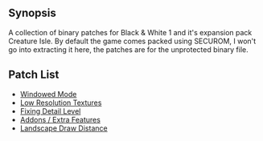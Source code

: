 ## Synopsis

A collection of binary patches for Black & White 1 and it's expansion pack Creature Isle.
By default the game comes packed using SECUROM, I won't go into extracting it here, the
patches are for the unprotected binary file.

## Patch List

* [Windowed Mode](patches/windowed_mode.md)
* [Low Resolution Textures](patches/low_res_textures.md)
* [Fixing Detail Level](patches/fix_detail_level.md)
* [Addons / Extra Features](patches/extra_features.md)
* [Landscape Draw Distance](patches/landscape_draw_distance.md)